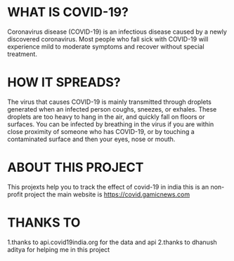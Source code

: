 # WHAT IS COVID-19?
Coronavirus disease (COVID-19) is an infectious disease caused by a newly discovered coronavirus.
Most people who fall sick with COVID-19 will experience mild to moderate symptoms and recover without special treatment.

# HOW IT SPREADS?
The virus that causes COVID-19 is mainly transmitted through droplets generated when an infected person coughs, sneezes, or exhales. These droplets are too heavy to hang in the air, and quickly fall on floors or surfaces.
You can be infected by breathing in the virus if you are within close proximity of someone who has COVID-19, or by touching a contaminated surface and then your eyes, nose or mouth.
# ABOUT THIS PROJECT
This projexts help you to track the effect of covid-19 in india this is an non-profit project the main website is https://covid.gamicnews.com
# THANKS TO
1.thanks to api.covid19india.org for the data and api
2.thanks to dhanush aditya for helping me in this project
